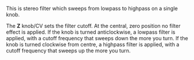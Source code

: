 
This is stereo filter which sweeps from lowpass to highpass on a single knob.

The **Z** knob/CV sets the filter cutoff. At the central, zero position no filter effect is applied. If the knob is turned
anticlockwise, a lowpass filter is applied, with a cutoff frequency that sweeps down the more you turn. If the knob is
turned clockwise from centre, a highpass filter is applied, with a cutoff frequency that sweeps up the more you turn.
